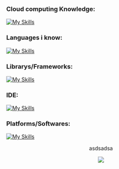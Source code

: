 

### Cloud computing Knowledge:
[![My Skills](https://skillicons.dev/icons?i=aws,gcp,azure)](https://skillicons.dev)

### Languages i know:
[![My Skills](https://skillicons.dev/icons?i=js,py,lua,cs,html,css,svg)](https://skillicons.dev)

### Librarys/Frameworks:
[![My Skills](https://skillicons.dev/icons?i=express,jquery,react,nextjs,electron,sqlite,mysql)](https://skillicons.dev)

### IDE:
[![My Skills](https://skillicons.dev/icons?i=vscode,codepen)](https://skillicons.dev)

### Platforms/Softwares:
[![My Skills](https://skillicons.dev/icons?i=mongodb,firebase,cloudflare,docker,heroku,nginx,wordpress)](https://skillicons.dev)

<div display="flex" align="center">
  <p>asdsadsa </p>
    <img src="https://skillicons.dev/icons?i=git,kubernetes,docker,c,vim" />
</div>
